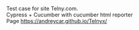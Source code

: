 Test case for site Telny.com.                                         
Cypress + Cucumber with cucumber html reporter                      
Page https://andreycar.github.io/Telnyx/                
